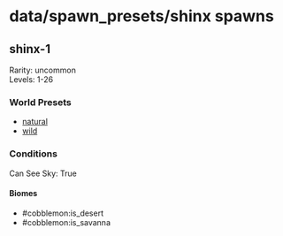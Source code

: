 # data/spawn_presets/shinx spawns  
  
## shinx-1  
Rarity: uncommon  
Levels: 1-26  
  
### World Presets  
* [natural](/data/world_presets/natural.md)  
* [wild](/data/world_presets/wild.md)  
  
### Conditions  
Can See Sky: True  
  
#### Biomes  
  * #cobblemon:is_desert
  * #cobblemon:is_savanna
  
